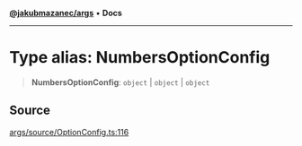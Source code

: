 [**@jakubmazanec/args**](../README.md) • **Docs**

---

# Type alias: NumbersOptionConfig

> **NumbersOptionConfig**: `object` \| `object` \| `object`

## Source

[args/source/OptionConfig.ts:116](https://github.com/jakubmazanec/js-tools/blob/7be96c9bc335915647cfe729050b17fe2580309a/packages/args/source/OptionConfig.ts#L116)
